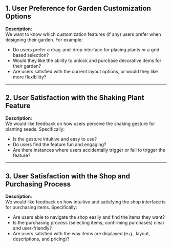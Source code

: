## 1. User Preference for Garden Customization Options
**Description**:  
We want to know which customization features (if any) users prefer when designing their garden. For example:  
- Do users prefer a drag-and-drop interface for placing plants or a grid-based selection?  
- Would they like the ability to unlock and purchase decorative items for their garden?  
- Are users satisfied with the current layout options, or would they like more flexibility?

---

## 2. User Satisfaction with the Shaking Plant Feature
**Description**:  
We would like feedback on how users perceive the shaking gesture for planting seeds. Specifically:  
- Is the gesture intuitive and easy to use?  
- Do users find the feature fun and engaging?  
- Are there instances where users accidentally trigger or fail to trigger the feature?

---

## 3. User Satisfaction with the Shop and Purchasing Process
**Description**:  
We would like feedback on how intuitive and satisfying the shop interface is for purchasing items. Specifically:  
- Are users able to navigate the shop easily and find the items they want?  
- Is the purchasing process (selecting items, confirming purchases) clear and user-friendly?  
- Are users satisfied with the way items are displayed (e.g., layout, descriptions, and pricing)?
